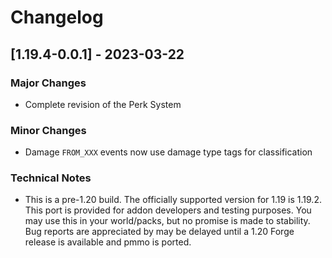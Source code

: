 # Changelog

## [1.19.4-0.0.1] - 2023-03-22
### Major Changes
- Complete revision of the Perk System

### Minor Changes
- Damage `FROM_XXX` events now use damage type tags for classification

### Technical Notes
- This is a pre-1.20 build.  The officially supported version for 1.19 is 1.19.2.  This port is provided for addon developers and testing purposes.  You may use this in your world/packs, but no promise is made to stability.  Bug reports are appreciated by may be delayed until a 1.20 Forge release is available and pmmo is ported.
